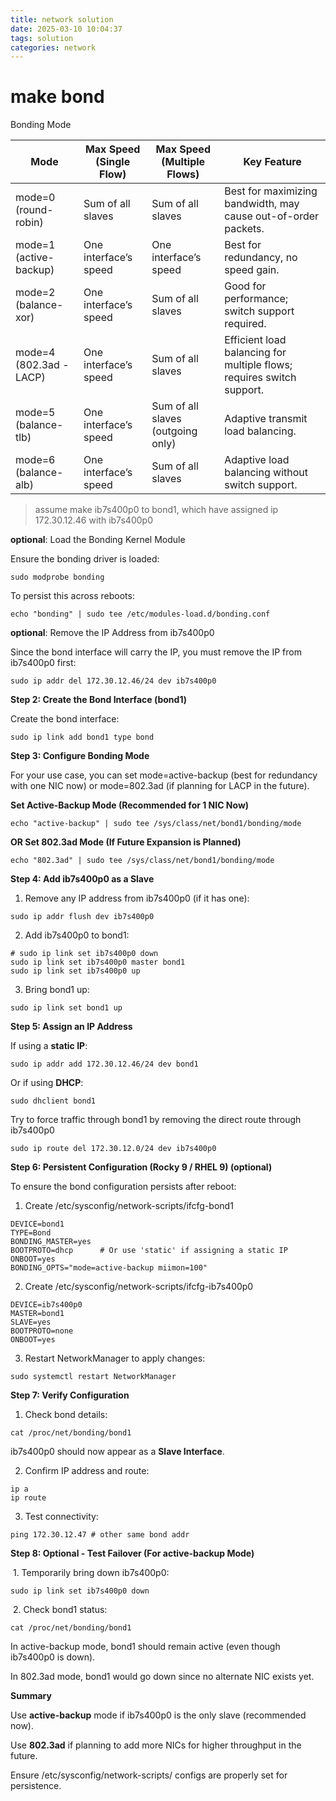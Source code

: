 ```yaml
---
title: network solution
date: 2025-03-10 10:04:37
tags: solution
categories: network
---
```


# make bond

Bonding Mode

| Mode                    | Max Speed (Single Flow) | Max Speed (Multiple Flows)        | Key Feature                                                  |
| ----------------------- | ----------------------- | --------------------------------- | ------------------------------------------------------------ |
| mode=0 (round-robin)    | Sum of all slaves       | Sum of all slaves                 | Best for maximizing bandwidth, may cause out-of-order packets. |
| mode=1 (active-backup)  | One interface’s speed   | One interface’s speed             | Best for redundancy, no speed gain.                          |
| mode=2 (balance-xor)    | One interface’s speed   | Sum of all slaves                 | Good for performance; switch support required.               |
| mode=4 (802.3ad - LACP) | One interface’s speed   | Sum of all slaves                 | Efficient load balancing for multiple flows; requires switch support. |
| mode=5 (balance-tlb)    | One interface’s speed   | Sum of all slaves (outgoing only) | Adaptive transmit load balancing.                            |
| mode=6 (balance-alb)    | One interface’s speed   | Sum of all slaves                 | Adaptive load balancing without switch support.              |

>  assume make ib7s400p0 to bond1, which have assigned  ip 172.30.12.46 with ib7s400p0

**optional**: Load the Bonding Kernel Module

Ensure the bonding driver is loaded:

```
sudo modprobe bonding
```

To persist this across reboots:

```
echo "bonding" | sudo tee /etc/modules-load.d/bonding.conf
```

**optional**: Remove the IP Address from ib7s400p0

Since the bond interface will carry the IP, you must remove the IP from ib7s400p0 first:

```shell
sudo ip addr del 172.30.12.46/24 dev ib7s400p0
```

**Step 2: Create the Bond Interface (bond1)**

Create the bond interface:

```
sudo ip link add bond1 type bond
```

**Step 3: Configure Bonding Mode**

For your use case, you can set mode=active-backup (best for redundancy with one NIC now) or mode=802.3ad (if planning for LACP in the future).

**Set Active-Backup Mode (Recommended for 1 NIC Now)**

```shell
echo "active-backup" | sudo tee /sys/class/net/bond1/bonding/mode
```

**OR Set 802.3ad Mode (If Future Expansion is Planned)**

```shell
echo "802.3ad" | sudo tee /sys/class/net/bond1/bonding/mode
```

**Step 4: Add ib7s400p0 as a Slave**

1. Remove any IP address from ib7s400p0 (if it has one):

```shell
sudo ip addr flush dev ib7s400p0
```

2. Add ib7s400p0 to bond1:

```shell
# sudo ip link set ib7s400p0 down
sudo ip link set ib7s400p0 master bond1
sudo ip link set ib7s400p0 up
```

3. Bring bond1 up:

```shell
sudo ip link set bond1 up
```

**Step 5: Assign an IP Address**

If using a **static IP**:

```shell
sudo ip addr add 172.30.12.46/24 dev bond1
```

Or if using **DHCP**:

```shell
sudo dhclient bond1
```

Try to force traffic through bond1 by removing the direct route through ib7s400p0

```shell
sudo ip route del 172.30.12.0/24 dev ib7s400p0
```

**Step 6: Persistent Configuration (Rocky 9 / RHEL 9) (optional)**

To ensure the bond configuration persists after reboot:

1. Create /etc/sysconfig/network-scripts/ifcfg-bond1

```
DEVICE=bond1
TYPE=Bond
BONDING_MASTER=yes
BOOTPROTO=dhcp      # Or use 'static' if assigning a static IP
ONBOOT=yes
BONDING_OPTS="mode=active-backup miimon=100"
```

2. Create /etc/sysconfig/network-scripts/ifcfg-ib7s400p0

```
DEVICE=ib7s400p0
MASTER=bond1
SLAVE=yes
BOOTPROTO=none
ONBOOT=yes
```

3. Restart NetworkManager to apply changes:

```
sudo systemctl restart NetworkManager
```

**Step 7: Verify Configuration**

1. Check bond details:

```
cat /proc/net/bonding/bond1
```

ib7s400p0 should now appear as a **Slave Interface**.

2. Confirm IP address and route:

```
ip a
ip route
```

3. Test connectivity:

```
ping 172.30.12.47 # other same bond addr
```

**Step 8: Optional - Test Failover (For active-backup Mode)**

​	1.	Temporarily bring down ib7s400p0:

```
sudo ip link set ib7s400p0 down
```

​	2.	Check bond1 status:

```
cat /proc/net/bonding/bond1
```

In active-backup mode, bond1 should remain active (even though ib7s400p0 is down).

In 802.3ad mode, bond1 would go down since no alternate NIC exists yet.

**Summary**

Use **active-backup** mode if ib7s400p0 is the only slave (recommended now).

Use **802.3ad** if planning to add more NICs for higher throughput in the future.

Ensure /etc/sysconfig/network-scripts/ configs are properly set for persistence.
